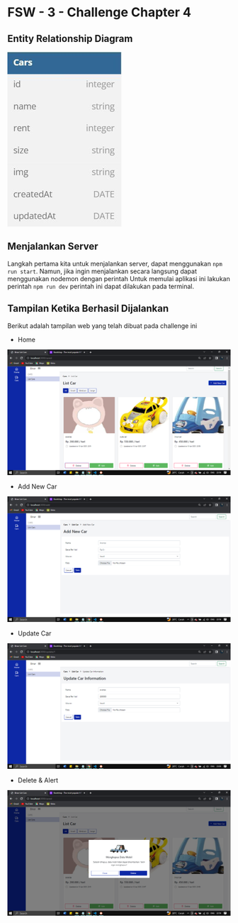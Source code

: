 # FSW - 3 - Challenge Chapter 4 

## Entity Relationship Diagram
![](./assets/data.jpg)

## Menjalankan Server

Langkah pertama kita untuk menjalankan server, dapat menggunakan `npm run start`. Namun, jika ingin menjalankan secara langsung dapat menggunakan nodemon dengan perintah 
Untuk memulai aplikasi ini lakukan perintah `npm run dev` perintah ini dapat dilakukan pada terminal. 


## Tampilan Ketika Berhasil Dijalankan
Berikut adalah tampilan web yang telah dibuat pada challenge ini 
 - Home

![](./assets/Home1.png)


  - Add New Car

![](./assets/create.png)

 - Update Car

![](./assets/update.png)


- Delete & Alert

![](./assets/Delete.png)




